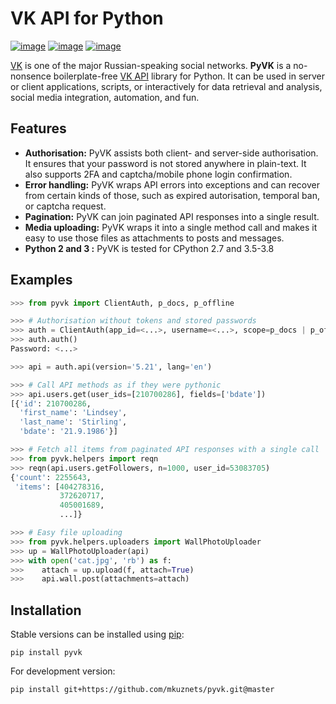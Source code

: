 # VK API for Python

[![image](https://github.com/mkuznets/pyvk/workflows/Tests/badge.svg?branch=master)](https://github.com/mkuznets/pyvk/actions?query=workflow%3ATests)
[![image](https://coveralls.io/repos/github/mkuznets/pyvk/badge.svg?branch=master)](https://coveralls.io/github/mkuznets/pyvk?branch=master)
[![image](https://img.shields.io/pypi/v/pyvk.svg?style=flat)](https://pypi.python.org/pypi/pyvk)

[VK](https://vk.com) is one of the major Russian-speaking social
networks. **PyVK** is a no-nonsence boilerplate-free [VK
API](https://vk.com/dev/) library for Python. It can be used in server
or client applications, scripts, or interactively for data retrieval and
analysis, social media integration, automation, and fun.

## Features

- **Authorisation:** PyVK assists both client- and server-side
  authorisation. It ensures that your password is not stored anywhere in
  plain-text. It also supports 2FA and captcha/mobile phone login
  confirmation.
- **Error handling:** PyVK wraps API errors into exceptions and can
  recover from certain kinds of those, such as expired autorisation,
  temporal ban, or captcha request.
- **Pagination:** PyVK can join paginated API responses into a single
  result.
- **Media uploading:** PyVK wraps it into a single method call and makes
  it easy to use those files as attachments to posts and messages.
- **Python 2 and 3 :** PyVK is tested for CPython 2.7 and 3.5-3.8

## Examples

``` python
>>> from pyvk import ClientAuth, p_docs, p_offline

>>> # Authorisation without tokens and stored passwords
>>> auth = ClientAuth(app_id=<...>, username=<...>, scope=p_docs | p_offline)
>>> auth.auth()
Password: <...>

>>> api = auth.api(version='5.21', lang='en')

>>> # Call API methods as if they were pythonic
>>> api.users.get(user_ids=[210700286], fields=['bdate'])
[{'id': 210700286,
  'first_name': 'Lindsey',
  'last_name': 'Stirling',
  'bdate': '21.9.1986'}]

>>> # Fetch all items from paginated API responses with a single call
>>> from pyvk.helpers import reqn
>>> reqn(api.users.getFollowers, n=1000, user_id=53083705)
{'count': 2255643,
 'items': [404278316,
           372620717,
           405001689,
           ...]}

>>> # Easy file uploading
>>> from pyvk.helpers.uploaders import WallPhotoUploader
>>> up = WallPhotoUploader(api)
>>> with open('cat.jpg', 'rb') as f:
>>>    attach = up.upload(f, attach=True)
>>>    api.wall.post(attachments=attach)
```

## Installation

Stable versions can be installed using
[pip](https://pypi.python.org/pypi/pip):

``` 
pip install pyvk
```

For development version:

``` 
pip install git+https://github.com/mkuznets/pyvk.git@master
```
